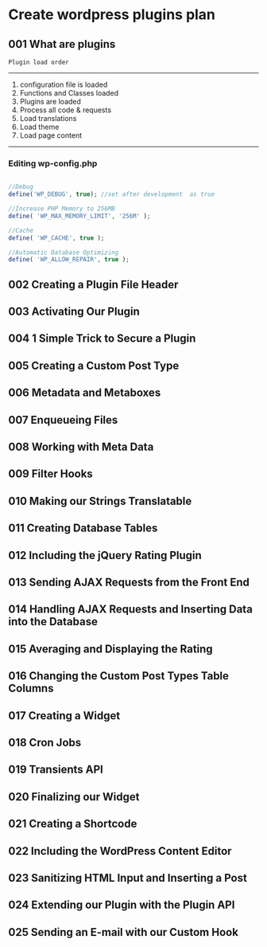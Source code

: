 # Create wordpress plugins plan

## 001 What are plugins
    
    Plugin load order
---
1. configuration file is loaded
2. Functions and Classes loaded
3. Plugins are loaded
4. Process all code & requests
5. Load translations
6. Load theme
7. Load page content
---

### Editing wp-config.php
```php

//Debug
define('WP_DEBUG', true); //set after development  as true

//Increase PHP Memory to 256MB
define( 'WP_MAX_MEMORY_LIMIT', '256M' );

//Cache
define( 'WP_CACHE', true );

//Automatic Database Optimizing
define( 'WP_ALLOW_REPAIR', true );
```

## 002 Creating a Plugin File Header

## 003 Activating Our Plugin

## 004 1 Simple Trick to Secure a Plugin

## 005 Creating a Custom Post Type

## 006 Metadata and Metaboxes

## 007 Enqueueing Files

## 008 Working with Meta Data

## 009 Filter Hooks

## 010 Making our Strings Translatable

## 011 Creating Database Tables

## 012 Including the jQuery Rating Plugin

## 013 Sending AJAX Requests from the Front End

## 014 Handling AJAX Requests and Inserting Data into the Database

## 015 Averaging and Displaying the Rating

## 016 Changing the Custom Post Types Table Columns

## 017 Creating a Widget

## 018 Cron Jobs

## 019 Transients API

## 020 Finalizing our Widget

## 021 Creating a Shortcode

## 022 Including the WordPress Content Editor

## 023 Sanitizing HTML Input and Inserting a Post

## 024 Extending our Plugin with the Plugin API

## 025 Sending an E-mail with our Custom Hook

